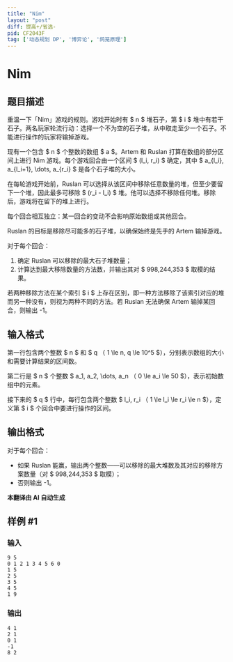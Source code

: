 ```yaml
---
title: "Nim"
layout: "post"
diff: 提高+/省选-
pid: CF2043F
tag: ['动态规划 DP', '博弈论', '鸽笼原理']
---
```


# Nim

## 题目描述

重温一下「Nim」游戏的规则。游戏开始时有 $ n $ 堆石子，第 $ i $ 堆中有若干石子。两名玩家轮流行动：选择一个不为空的石子堆，从中取走至少一个石子。不能进行操作的玩家将输掉游戏。

现有一个包含 $ n $ 个整数的数组 $ a $。Artem 和 Ruslan 打算在数组的部分区间上进行 Nim 游戏。每个游戏回合由一个区间 $ (l_i, r_i) $ 确定，其中 $ a_{l_i}, a_{l_i+1}, \dots, a_{r_i} $ 是各个石子堆的大小。

在每轮游戏开始前，Ruslan 可以选择从该区间中移除任意数量的堆，但至少要留下一个堆，因此最多可移除 $ (r_i - l_i) $ 堆。他可以选择不移除任何堆。移除后，游戏将在留下的堆上进行。

每个回合相互独立：某一回合的变动不会影响原始数组或其他回合。

Ruslan 的目标是移除尽可能多的石子堆，以确保始终是先手的 Artem 输掉游戏。

对于每个回合：

1. 确定 Ruslan 可以移除的最大石子堆数量；
2. 计算达到最大移除数量的方法数，并输出其对 $ 998\,244\,353 $ 取模的结果。

若两种移除方法在某个索引 $ i $ 上存在区别，即一种方法移除了该索引对应的堆而另一种没有，则视为两种不同的方法。若 Ruslan 无法确保 Artem 输掉某回合，则输出 -1。

## 输入格式

第一行包含两个整数 $ n $ 和 $ q $（$ 1 \le n, q \le 10^5 $），分别表示数组的大小和需要计算结果的区间数。

第二行是 $ n $ 个整数 $ a_1, a_2, \dots, a_n $（$ 0 \le a_i \le 50 $），表示初始数组中的元素。

接下来的 $ q $ 行中，每行包含两个整数 $ l_i, r_i $（$ 1 \le l_i \le r_i \le n $），定义第 $ i $ 个回合中要进行操作的区间。

## 输出格式

对于每个回合：

- 如果 Ruslan 能赢，输出两个整数——可以移除的最大堆数及其对应的移除方案数量（对 $ 998\,244\,353 $ 取模）；
- 否则输出 -1。

 **本翻译由 AI 自动生成**

## 样例 #1

### 输入

```
9 5
0 1 2 1 3 4 5 6 0
1 5
2 5
3 5
4 5
1 9
```

### 输出

```
4 1
2 1
0 1
-1
8 2
```

